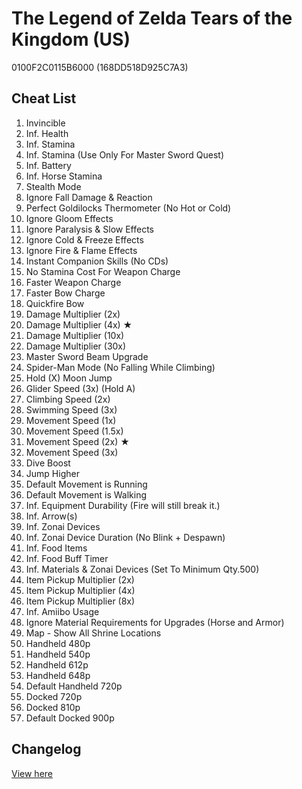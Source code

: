 # The Legend of Zelda Tears of the Kingdom (US)
0100F2C0115B6000 (168DD518D925C7A3)

## Cheat List
1. Invincible
1. Inf. Health
1. Inf. Stamina
1. Inf. Stamina (Use Only For Master Sword Quest)
1. Inf. Battery
1. Inf. Horse Stamina
1. Stealth Mode
1. Ignore Fall Damage & Reaction
1. Perfect Goldilocks Thermometer (No Hot or Cold)
1. Ignore Gloom Effects
1. Ignore Paralysis & Slow Effects
1. Ignore Cold & Freeze Effects
1. Ignore Fire & Flame Effects
1. Instant Companion Skills (No CDs)
1. No Stamina Cost For Weapon Charge
1. Faster Weapon Charge
1. Faster Bow Charge
1. Quickfire Bow
1. Damage Multiplier (2x)
1. Damage Multiplier (4x) ★
1. Damage Multiplier (10x)
1. Damage Multiplier (30x)
1. Master Sword Beam Upgrade
1. Spider-Man Mode (No Falling While Climbing)
1. Hold (X) Moon Jump
1. Glider Speed (3x) (Hold A)
1. Climbing Speed (2x)
1. Swimming Speed (3x)
1. Movement Speed (1x)
1. Movement Speed (1.5x)
1. Movement Speed (2x) ★
1. Movement Speed (3x)
1. Dive Boost
1. Jump Higher
1. Default Movement is Running
1. Default Movement is Walking
1. Inf. Equipment Durability (Fire will still break it.)
1. Inf. Arrow(s)
1. Inf. Zonai Devices
1. Inf. Zonai Device Duration (No Blink + Despawn)
1. Inf. Food Items
1. Inf. Food Buff Timer
1. Inf. Materials & Zonai Devices (Set To Minimum Qty.500)
1. Item Pickup Multiplier (2x)
1. Item Pickup Multiplier (4x)
1. Item Pickup Multiplier (8x)
1. Inf. Amiibo Usage
1. Ignore Material Requirements for Upgrades (Horse and Armor)
1. Map - Show All Shrine Locations
1. Handheld 480p
1. Handheld 540p
1. Handheld 612p
1. Handheld 648p
1. Default Handheld 720p
1. Docked 720p
1. Docked 810p
1. Default Docked 900p

## Changelog
[View here](./CHANGELOG.md)